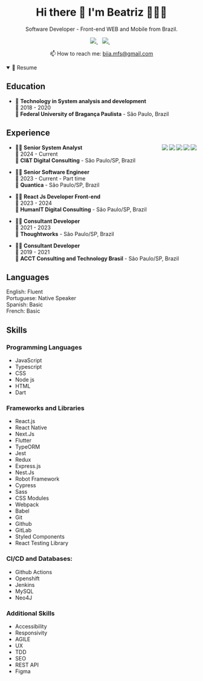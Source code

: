 <h1 align='center'>
  Hi there 👋 I'm Beatriz 👩🏻‍💻
</h1>

<p align='center'>
  Software Developer - Front-end WEB and Mobile from Brazil.
</p>


<p align='center'>
  
  <a href="linkedin.com/in/beatriz-miranda-ferreira/">
    <img src="https://img.shields.io/badge/linkedin-%230077B5.svg?&style=for-the-badge&logo=linkedin&logoColor=white" />
  </a>&nbsp;&nbsp;
  <a href="https://instagram.com/felurianax">
    <img src="https://img.shields.io/badge/instagram-%23E4405F.svg?&style=for-the-badge&logo=instagram&logoColor=white" />        
  </a>&nbsp;&nbsp;
  
</p>

<p align='center'>
  📫 How to reach me: <a href='mailto:biia.mfs@gmail.com'>biia.mfs@gmail.com</a>
</p>

<details open>
  <summary>📃 Resume</summary>


## Education

- 📖 **Technology in System analysis and development**\
📆 2018 - 2020\
📍 **Federal University of Bragança Paulista** - São Paulo, Brazil

## Experience

<img align="right" src="https://img.shields.io/badge/Typescript-181717?logo=typescript&logoColor=white&color=blue" />
<img align="right" src="https://img.shields.io/badge/Flutter-181717?logo=flutter&logoColor=white&color=purple" />
<img align="right" src="https://img.shields.io/badge/React_Native-181717.svg?logo=react&logoColor=white&color=blue" />
<img align="right" src="https://img.shields.io/badge/React-181717?logo=react&logoColor=white&color=blue" />
<img align="right" src="https://img.shields.io/badge/Node-181717?logo=nodedotjs&logoColor=white&color=green" />

- 👨‍💻 **Senior System Analyst**\
📆 2024 - Current\
📍 **CI&T Digital Consulting** - São Paulo/SP, Brazil

- 👨‍💻 **Senior Software Engineer**\
📆 2023 - Current - Part time\
📍 **Quantica** - São Paulo/SP, Brazil

- 👨‍💻 **React Js Developer Front-end**\
📆 2023 - 2024\
📍 **HumanIT Digital Consulting** - São Paulo/SP, Brazil

- 👨‍💻 **Consultant Developer**\
📆 2021 - 2023\
📍 **Thoughtworks** - São Paulo/SP, Brazil
  
- 👨‍💻 **Consultant Developer**\
📆 2019 - 2021\
📍 **ACCT Consulting and Technology Brasil** - São Paulo/SP, Brazil

## Languages

English: Fluent \
Portuguese: Native Speaker\
Spanish: Basic\
French: Basic

## Skills

### Programming Languages
 - JavaScript
 - Typescript
 - CSS
 - Node js
 - HTML
 - Dart

### Frameworks and Libraries
- React.js
- React Native
- Next.Js
- Flutter
- TypeORM
- Jest
- Redux
- Express.js
- Nest.Js
- Robot Framework
- Cypress
- Sass
- CSS Modules
- Webpack
- Babel
- Git
- Github
- GitLab
- Styled Components
- React Testing Library

### CI/CD and Databases:
 - Github Actions
 - Openshift
 - Jenkins
 - MySQL
 - Neo4J

### Additional Skills
 - Accessibility
 - Responsivity
 - AGILE
 - UX
 - TDD
 - SEO
 - REST API
 - Figma

</details>
